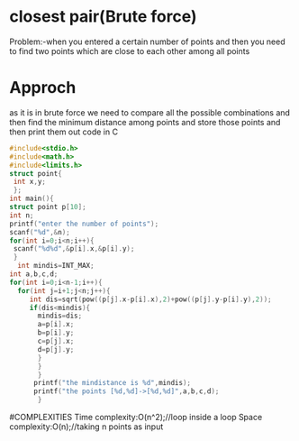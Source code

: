 # closest pair(Brute force)
Problem:-when you entered a certain number of points and then you need to find two points which are close to each other among all points
# Approch
as it is in brute force we need to compare all the possible combinations and then find the minimum distance among points and store those points and then print them out
code in C
```C
#include<stdio.h>
#include<math.h>
#include<limits.h>
struct point{
 int x,y;
 };
int main(){
struct point p[10];
int n;
printf("enter the number of points");
scanf("%d",&n);
for(int i=0;i<n;i++){
 scanf("%d%d",&p[i].x,&p[i].y);
 }
  int mindis=INT_MAX;
int a,b,c,d;
for(int i=0;i<n-1;i++){
  for(int j=i+1;j<n;j++){
     int dis=sqrt(pow((p[j].x-p[i].x),2)+pow((p[j].y-p[i].y),2));
     if(dis<mindis){
       mindis=dis;
       a=p[i].x;
       b=p[i].y;
       c=p[j].x;
       d=p[j].y;
       }
       }
       }
      printf("the mindistance is %d",mindis);
      printf("the points [%d,%d]->[%d,%d]",a,b,c,d);
       }
```
#COMPLEXITIES
Time complexity:O(n^2);//loop inside a loop
Space complexity:O(n);//taking n points as input
  
